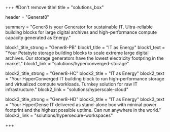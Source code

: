 +++
#Don't remove title!
title = "solutions_box"

header = "Generat8"

summary = "Gener8 is your Generator for sustainable IT. Ultra-reliable building blocks for large digital archives and high-performance compute capacity generated as Energy."

block1_title_strong = "Gener8-PB"
block1_title = "IT as Energy"
block1_text = "Your Petabyte storage building blocks to scale extreme large digital archives. Our storage generators have the lowest electricity footpring in the market."
block1_link = "solutions/hyperconverged-storage"

block2_title_strong = "Gener8-HC"
block2_title = "IT as Energy"
block2_text = "Your HyperConverged IT building block to run high-performance storage and virtualized compute workloads. Turnkey solution for raw IT infrastructure."
block2_link = "solutions/hyperscale-cloud"

block3_title_strong = "Gener8-HD"
block3_title = "IT as Energy"
block3_text = "Your HyperDense IT delivered as stand-alone box with mininal power footprint and the highest possible uptime. Can run anywhere in the world."
block3_link = "solutions/hypersecure-workspaces"

+++